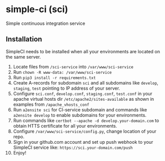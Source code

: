 # simple-ci  (sci)
Simple continuous integration service



## Installation
SimpleCI needs to be installed when all your environments are located on the same server.

1. Locate files from `/sci-service` into `/var/www/sci-service`  
2. Run `chown -R www-data: /var/www/sci-service`  
3. Run `pip3 install -r requirements.txt`  
4. Create A-records for subdomain `sci` and all subdomains like `develop`, `staging`, `test` pointing to IP address of your server.  
5. Configure `sci.conf`, `develop.conf`, `staging.conf`, `test.conf` in your apache virtual hosts dir `/etc/apache2/sites-available` as shown in examples from `/apache_vhosts_conf`  
6. Run `a2ensite sci` for CI-service subdomain and commands like `a2ensite develop` to enable subdomains for your environments.  
7. Run commands like `certbot --apache -d develop.your-domain.com` to obtain HTTS certificate for all your environments.  
8. Configure `/var/www/sci-service/config.py`, change location of your repo.  
9. Sign in your github.com account and set up push webhook to your SimpleCI service like: `https://sci.your-domain.com/push`   
10. Enjoy!

